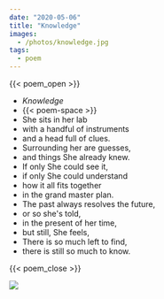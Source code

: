 ```yaml
---
date: "2020-05-06"
title: "Knowledge"
images:
  - /photos/knowledge.jpg
tags:
  - poem
---
```

  
{{< poem_open >}}
* *Knowledge*
* {{< poem-space >}}
* She sits in her lab
* with a handful of instruments
* and a head full of clues.
* Surrounding her are guesses,
* and things She already knew.
* If only She could see it,
* if only She could understand
* how it all fits together
* in the grand master plan.
* The past always resolves the future,
* or so she's told, 
* in the present of her time,
* but still, She feels,
* There is so much left to find,
* there is still so much to know.

{{< poem_close >}}

![](/photos/knowledge.jpg)
